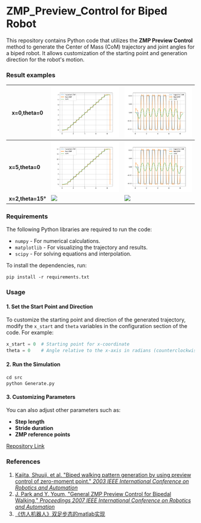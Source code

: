 # ZMP_Preview_Control for Biped Robot

This repository contains Python code that utilizes the **ZMP Preview Control** method to generate the Center of Mass (CoM) trajectory and joint angles for a biped robot. It allows customization of the starting point and generation direction for the robot's motion.

### Result examples

| x=0,theta=0       | ![](./images/x=0,theta=0,x.png)   | ![](./images/x=0,theta=0,y.png)   |
| ----------------- | --------------------------------- | --------------------------------- |
| **x=5,theta=0**   | ![](./images/x=5,theta=0,x.png)   | ![](./images/x=5,theta=0,y.png)   |
| **x=2,theta=15°** | ![](./images/x=2,theta=15°,x.png) | ![](./images/x=2,theta=15°,y.png) |

### Requirements

The following Python libraries are required to run the code:

- `numpy` - For numerical calculations.
- `matplotlib` - For visualizing the trajectory and results.
- `scipy` - For solving equations and interpolation.

To install the dependencies, run:

```
pip install -r requirements.txt
```

### Usage

#### 1. Set the Start Point and Direction

To customize the starting point and direction of the generated trajectory, modify the `x_start` and `theta` variables in the configuration section of the code. For example:

```python
x_start = 0  # Starting point for x-coordinate
theta = 0    # Angle relative to the x-axis in radians (counterclockwise)
```

#### 2. Run the Simulation

```
cd src
python Generate.py
```

#### 3. Customizing Parameters

You can also adjust other parameters such as:

- **Step length**
- **Stride duration**
- **ZMP reference points**

[Repository Link](https://github.com/Yourccchen/ZMP_Preview_Control)

### References

1. [Kajita, Shuuji, et al. "Biped walking pattern generation by using preview control of zero-moment point." *2003 IEEE International Conference on Robotics and Automation*](https://ieeexplore.ieee.org/iel5/8794/27834/01241826.pdf)
2. [J. Park and Y. Youm, "General ZMP Preview Control for Bipedal Walking," *Proceedings 2007 IEEE International Conference on Robotics and Automation*](https://ieeexplore.ieee.org/abstract/document/4209488)
3. [《仿人机器人》双足步态的matlab实现](https://zhuanlan.zhihu.com/p/603594171)
